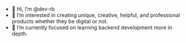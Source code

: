 - 👋 Hi, I’m @dev-rb
- 👀 I’m interested in creating unique, creative, helpful, and professional products whether they be digital or not.
- 🌱 I’m currently focused on learning backend development more in depth.

<!---
dev-rb/dev-rb is a ✨ special ✨ repository because its `README.md` (this file) appears on your GitHub profile.
You can click the Preview link to take a look at your changes.
--->
